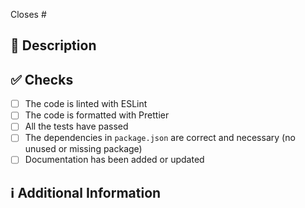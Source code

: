 Closes #

<!-- addressed issue -->

## 📑 Description

<!-- describe root cause analysis -->

## ✅ Checks

-   [ ] The code is linted with ESLint
-   [ ] The code is formatted with Prettier
-   [ ] All the tests have passed
-   [ ] The dependencies in `package.json` are correct and necessary (no unused or missing package)
-   [ ] Documentation has been added or updated

## ℹ Additional Information

<!-- adding more information -->

